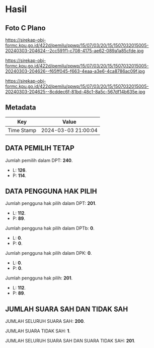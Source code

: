 # Hasil

## Foto C Plano

https://sirekap-obj-formc.kpu.go.id/422d/pemilu/ppwp/15/07/03/20/15/1507032015005-20240303-204624--2cc591f1-c708-4175-ae62-089a1a85cfde.jpg

https://sirekap-obj-formc.kpu.go.id/422d/pemilu/ppwp/15/07/03/20/15/1507032015005-20240303-204626--f65ff045-f663-4eaa-a3e6-4ca8786ac09f.jpg

https://sirekap-obj-formc.kpu.go.id/422d/pemilu/ppwp/15/07/03/20/15/1507032015005-20240303-204625--8cddec6f-81bd-48c1-8a5c-567df14b635e.jpg


## Metadata

| Key        | Value               |
| ---------- | ------------------- |
| Time Stamp | 2024-03-03 21:00:04 |


## DATA PEMILIH TETAP

Jumlah pemilih dalam DPT: **240**.
 * L: **126**.
 * P: **114**.

## DATA PENGGUNA HAK PILIH

Jumlah pengguna hak pilih dalam DPT: **201**.
 * L: **112**.
 * P: **89**.

Jumlah pengguna hak pilih dalam DPTb: **0**.
 * L: **0**.
 * P: **0**.

Jumlah pengguna hak pilih dalam DPK: **0**.
 * L: **0**.
 * P: **0**.

Jumlah pengguna hak pilih: **201**.
 * L: **112**.
 * P: **89**.

## JUMLAH SUARA SAH DAN TIDAK SAH

JUMLAH SELURUH SUARA SAH: **200**.

JUMLAH SUARA TIDAK SAH: **1**.

JUMLAH SELURUH SUARA SAH DAN SUARA TIDAK SAH: **201**.


